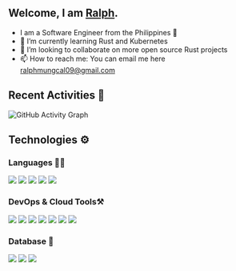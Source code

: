 ## Welcome, I am [Ralph](https://ralphmungcal.com).

- I am a Software Engineer from the Philippines 🤟
- 🌱 I’m currently learning Rust and Kubernetes
- 👯 I’m looking to collaborate on more open source Rust projects
- 📫 How to reach me: You can email me here ralphmungcal09@gmail.com

## Recent Activities 💪

![GitHub Activity Graph](https://activity-graph.herokuapp.com/graph?username=asp143&theme=dracula&hide_border=true)

## Technologies ⚙️

### Languages ✍🏼

<img src="https://img.icons8.com/color/50/000000/javascript--v1.png"/> 
<img src="https://img.icons8.com/color/50/000000/c-plus-plus-logo.png"/>
<img src="https://img.icons8.com/external-tal-revivo-tritone-tal-revivo/48/000000/external-rust-is-a-multi-paradigm-system-programming-language-logo-tritone-tal-revivo.png"/> 
<img src="https://img.icons8.com/small/50/000000/nodejs.png"/>
<img src="https://img.icons8.com/offices/50/000000/react.png"/>

### DevOps & Cloud Tools⚒️

<img src="https://img.icons8.com/fluency/50/000000/visual-studio-code-2019.png"/> 
<img src="https://img.icons8.com/cute-clipart/50/000000/amazon.png"/>
<img src="https://img.icons8.com/color/50/000000/google-cloud.png"/> 
<img src="https://img.icons8.com/color/50/000000/git.png"/> 
<img src="https://img.icons8.com/color/50/000000/github.png"/> 
<img src="https://img.icons8.com/fluency/50/000000/docker.png"/> 
<img src="https://img.icons8.com/color/50/000000/kubernetes.png"/>

### Database 💽

<img src="https://img.icons8.com/officel/50/000000/mysql.png"/>
<img src="https://img.icons8.com/color/50/000000/mongodb.png"/> 
<img src="https://img.icons8.com/color/50/000000/redis.png"/>
